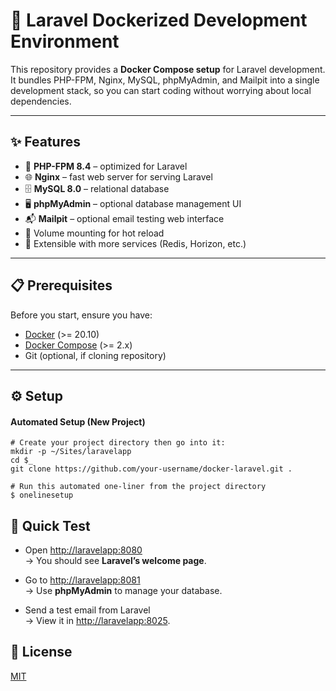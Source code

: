 # 🚀 Laravel Dockerized Development Environment

This repository provides a **Docker Compose setup** for Laravel development.  
It bundles PHP-FPM, Nginx, MySQL, phpMyAdmin, and Mailpit into a single development stack, so you can start coding without worrying about local dependencies.

---

## ✨ Features

- 🐘 **PHP-FPM 8.4** – optimized for Laravel
- 🌐 **Nginx** – fast web server for serving Laravel
- 🗄️ **MySQL 8.0** – relational database
- 🖥️ **phpMyAdmin** – optional database management UI
- 📬 **Mailpit** – optional email testing web interface
- 🔄 Volume mounting for hot reload
- 🧩 Extensible with more services (Redis, Horizon, etc.)

---

## 📋 Prerequisites

Before you start, ensure you have:

- [Docker](https://www.docker.com/get-started) (>= 20.10)
- [Docker Compose](https://docs.docker.com/compose/install/) (>= 2.x)
- Git (optional, if cloning repository)

---

## ⚙️ Setup

#### Automated Setup (New Project)

```
# Create your project directory then go into it:
mkdir -p ~/Sites/laravelapp
cd $_
git clone https://github.com/your-username/docker-laravel.git .

# Run this automated one-liner from the project directory
$ onelinesetup

```

## 🎯 Quick Test

-  Open <a href="http://laravelapp:8080" target="_blank">http://laravelapp:8080</a>  
   → You should see **Laravel’s welcome page**.

-  Go to <a href="http://laravelapp:8081" target="_blank">http://laravelapp:8081</a>  
   → Use **phpMyAdmin** to manage your database.

- Send a test email from Laravel  
   → View it in <a href="http://laravelapp:8025" target="_blank">http://laravelapp:8025</a>.


## 📜 License
[MIT](https://opensource.org/licenses/MIT)